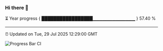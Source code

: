 ### Hi there 👋

⏳ Year progress { █████████████████▁▁▁▁▁▁▁▁▁▁▁▁▁ } 57.40 %

---

⏰ Updated on Tue, 29 Jul 2025 12:29:00 GMT

![Progress Bar CI](https://github.com/code-lakshay/GitHub-Actions-Demo/workflows/Progress%20Bar%20CI/badge.svg)
